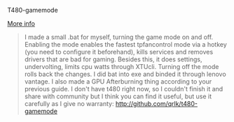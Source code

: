 T480-gamemode

[More info](https://www.reddit.com/r/thinkpad/comments/aqajbv/thinkpad_t480_and_t480s_gaming_guide/egeuxow?utm_source=share&utm_medium=web2x)  
> I made a small .bat for myself, turning the game mode on and off. Enabling the mode enables the fastest tpfancontrol mode via a hotkey (you need to configure it beforehand), kills services and removes drivers that are bad for gaming. Besides this, it does settings, undervolting, limits cpu watts through XTUcli. Turning off the mode rolls back the changes. I did bat into exe and binded it through lenovo vantage. I also made a GPU Afterburning thing according to your previous guide. I don't have t480 right now, so I couldn't finish it and share with community but I think you can find it useful, but use it carefully as I give no warranty: http://github.com/qrlk/t480-gamemode

